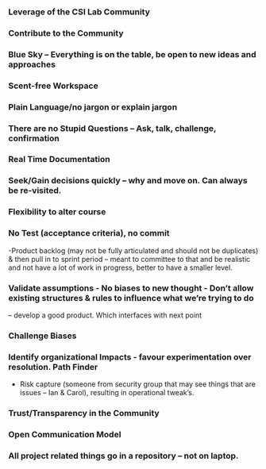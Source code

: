 ### Leverage of the CSI Lab Community
### Contribute to the Community
### Blue Sky – Everything is on the table, be open to new ideas and approaches
### Scent-free Workspace
### Plain Language/no jargon or explain jargon
### There are no Stupid Questions – Ask, talk, challenge, confirmation
### Real Time Documentation
### Seek/Gain decisions quickly – why and move on.  Can always be re-visited.
### Flexibility to alter course
### No Test (acceptance criteria), no commit
  -Product backlog (may not be fully articulated and should not be duplicates) & then pull in to sprint period – meant to committee to
  that and be realistic and not have a lot of work in progress, better to have a smaller level.
### Validate assumptions - No biases to new thought - Don’t allow existing structures & rules to influence what we’re trying to do 
  – develop a good product.  Which interfaces with next point
### Challenge Biases
### Identify organizational Impacts - favour experimentation over resolution.  Path Finder 
  - Risk capture (someone from security group that may see things that are issues – Ian & Carol), resulting in operational tweak’s.
### Trust/Transparency in the Community 
### Open Communication Model
### All project related things go in a repository – not on laptop.  
